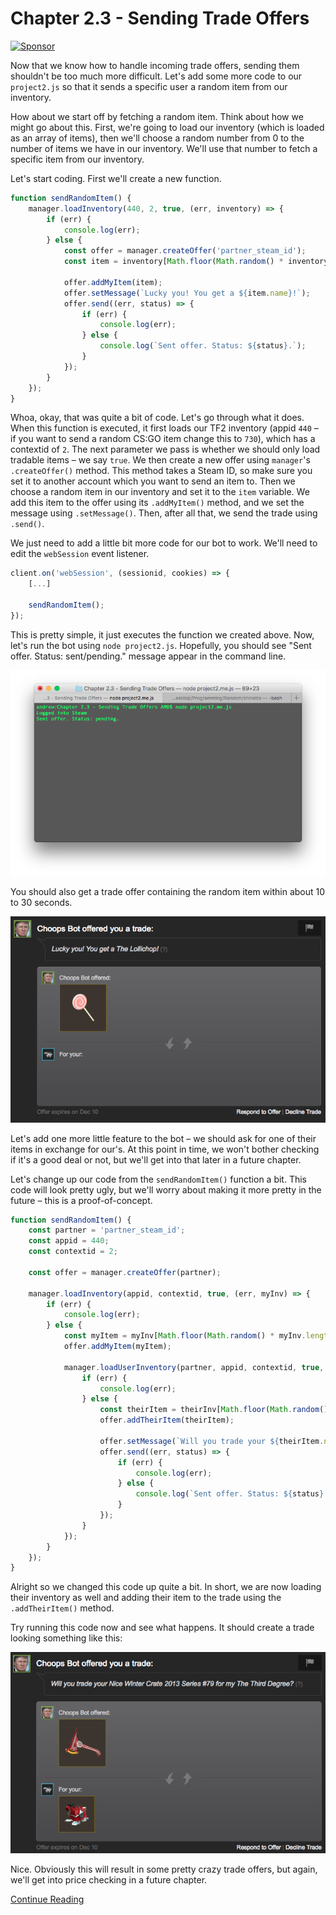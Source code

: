 # Chapter 2.3 - Sending Trade Offers

<a target='_blank' rel='nofollow' href='https://app.codesponsor.io/link/WWKSZ8BufMHxCu7dPGG4np4x/andrewda/node-steam-guide'>
  <img alt='Sponsor' width='888' height='68' src='https://app.codesponsor.io/embed/WWKSZ8BufMHxCu7dPGG4np4x/andrewda/node-steam-guide.svg' />
</a>

Now that we know how to handle incoming trade offers, sending them shouldn't
be too much more difficult. Let's add some more code to our `project2.js` so
that it sends a specific user a random item from our inventory.

How about we start off by fetching a random item. Think about how we might go
about this. First, we're going to load our inventory (which is loaded as an
array of items), then we'll choose a random number from 0 to the number of
items we have in our inventory. We'll use that number to fetch a specific item
from our inventory.

Let's start coding. First we'll create a new function.

```js
function sendRandomItem() {
	manager.loadInventory(440, 2, true, (err, inventory) => {
		if (err) {
			console.log(err);
		} else {
			const offer = manager.createOffer('partner_steam_id');
			const item = inventory[Math.floor(Math.random() * inventory.length - 1)];

			offer.addMyItem(item);
			offer.setMessage(`Lucky you! You get a ${item.name}!`);
			offer.send((err, status) => {
				if (err) {
					console.log(err);
				} else {
					console.log(`Sent offer. Status: ${status}.`);
				}
			});
		}
	});
}
```

Whoa, okay, that was quite a bit of code. Let's go through what it does. When
this function is executed, it first loads our TF2 inventory (appid `440` – if
you want to send a random CS:GO item change this to `730`), which has a
contextid of `2`. The next parameter we pass is whether we should only load
tradable items – we say `true`. We then create a new offer using `manager`'s
`.createOffer()` method. This method takes a Steam ID, so make sure you set it
to another account which you want to send an item to. Then we choose a random
item in our inventory and set it to the `item` variable. We add this item to
the offer using its `.addMyItem()` method, and we set the message using
`.setMessage()`. Then, after all that, we send the trade using `.send()`.

We just need to add a little bit more code for our bot to work. We'll need to
edit the `webSession` event listener.

```js
client.on('webSession', (sessionid, cookies) => {
	[...]

	sendRandomItem();
});
```

This is pretty simple, it just executes the function we created above. Now,
let's run the bot using `node project2.js`. Hopefully, you should see "Sent
offer. Status: sent/pending." message appear in the command line.

![console.png](./screenshots/console.png)

You should also get a trade offer containing the random item within about 10 to
30 seconds.

![trade.png](./screenshots/trade.png)

Let's add one more little feature to the bot – we should ask for one of their
items in exchange for our's. At this point in time, we won't bother checking if
it's a good deal or not, but we'll get into that later in a future chapter.

Let's change up our code from the `sendRandomItem()` function a bit. This code
will look pretty ugly, but we'll worry about making it more pretty in the
future – this is a proof-of-concept.

```js
function sendRandomItem() {
	const partner = 'partner_steam_id';
	const appid = 440;
	const contextid = 2;

	const offer = manager.createOffer(partner);

	manager.loadInventory(appid, contextid, true, (err, myInv) => {
		if (err) {
			console.log(err);
		} else {
			const myItem = myInv[Math.floor(Math.random() * myInv.length - 1)];
			offer.addMyItem(myItem);

			manager.loadUserInventory(partner, appid, contextid, true, (err, theirInv) => {
				if (err) {
					console.log(err);
				} else {
					const theirItem = theirInv[Math.floor(Math.random() * theirInv.length - 1)];
					offer.addTheirItem(theirItem);

					offer.setMessage(`Will you trade your ${theirItem.name} for my ${myItem.name}?`);
					offer.send((err, status) => {
						if (err) {
							console.log(err);
						} else {
							console.log(`Sent offer. Status: ${status}.`);
						}
					});
				}
			});
		}
	});
}
```

Alright so we changed this code up quite a bit. In short, we are now loading
their inventory as well and adding their item to the trade using the
`.addTheirItem()` method.

Try running this code now and see what happens. It should create a trade
looking something like this:

![trade2.png](./screenshots/trade2.png)

Nice. Obviously this will result in some pretty crazy trade offers, but again,
we'll get into price checking in a future chapter.

[Continue Reading](../Chapter%202.4%20-%20Accepting%20Donations)
